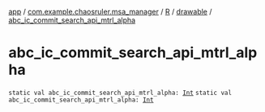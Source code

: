 [app](../../../index.md) / [com.example.chaosruler.msa_manager](../../index.md) / [R](../index.md) / [drawable](index.md) / [abc_ic_commit_search_api_mtrl_alpha](.)

# abc_ic_commit_search_api_mtrl_alpha

`static val abc_ic_commit_search_api_mtrl_alpha: `[`Int`](https://kotlinlang.org/api/latest/jvm/stdlib/kotlin/-int/index.html)
`static val abc_ic_commit_search_api_mtrl_alpha: `[`Int`](https://kotlinlang.org/api/latest/jvm/stdlib/kotlin/-int/index.html)